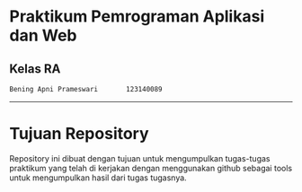 # Praktikum Pemrograman Aplikasi dan Web
## Kelas RA

```bash
Bening Apni Prameswari       123140089
```
---
# Tujuan Repository
Repository ini dibuat dengan tujuan untuk mengumpulkan tugas-tugas praktikum yang telah di kerjakan dengan menggunakan github sebagai tools untuk mengumpulkan hasil dari tugas tugasnya.
